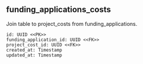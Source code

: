 ## funding_applications_costs

Join table to project_costs from funding_applications. 

```
id: UUID <<PK>>
funding_application_id: UUID <<FK>>
project_cost_id: UUID <<FK>>
created_at: Timestamp
updated_at: Timestamp
```
